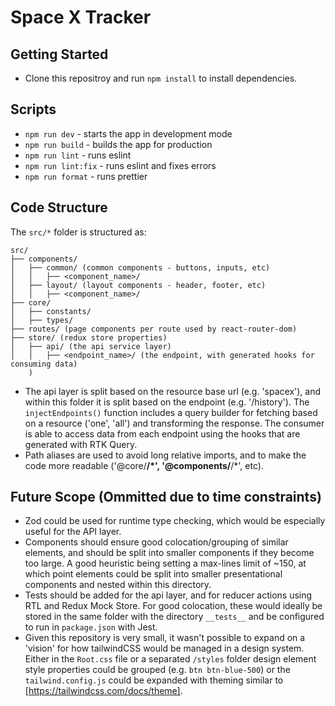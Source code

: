 # Space X Tracker

## Getting Started

- Clone this repositroy and run `npm install` to install dependencies.

## Scripts

- `npm run dev` - starts the app in development mode
- `npm run build` - builds the app for production
- `npm run lint` - runs eslint
- `npm run lint:fix` - runs eslint and fixes errors
- `npm run format` - runs prettier

## Code Structure

The `src/*` folder is structured as:

```
src/
├── components/
│   ├── common/ (common components - buttons, inputs, etc)
│   │   ├── <component_name>/
│   ├── layout/ (layout components - header, footer, etc)
│   │   ├── <component_name>/
├── core/
│   ├── constants/
│   ├── types/
├── routes/ (page components per route used by react-router-dom)
├── store/ (redux store properties)
│   ├── api/ (the api service layer)
│   │   ├── <endpoint_name>/ (the endpoint, with generated hooks for consuming data)
    )
```

- The api layer is split based on the resource base url (e.g. 'spacex'), and within this folder it is split based on the endpoint (e.g. '/history'). The `injectEndpoints()` function includes a query builder for fetching based on a resource ('one', 'all') and transforming the response. The consumer is able to access data from each endpoint using the hooks that are generated with RTK Query.
- Path aliases are used to avoid long relative imports, and to make the code more readable ('@core/**/\*', '@components/**/\*', etc).

## Future Scope (Ommitted due to time constraints)

- Zod could be used for runtime type checking, which would be especially useful for the API layer.
- Components should ensure good colocation/grouping of similar elements, and should be split into smaller components if they become too large. A good heuristic being setting a max-lines limit of ~150, at which point elements could be split into smaller presentational components and nested within this directory.
- Tests should be added for the api layer, and for reducer actions using RTL and Redux Mock Store. For good colocation, these would ideally be stored in the same folder with the directory `__tests__` and be configured to run in `package.json` with Jest.
- Given this repository is very small, it wasn't possible to expand on a 'vision' for how tailwindCSS would be managed in a design system. Either in the `Root.css` file or a separated `/styles` folder design element style properties could be grouped (e.g. `btn btn-blue-500`) or the `tailwind.config.js` could be expanded with theming similar to [https://tailwindcss.com/docs/theme].
